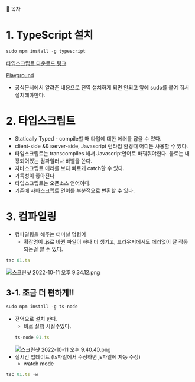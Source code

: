 <aside>
🚀 목차

</aside>

# 1. TypeScript 설치

```jsx
sudo npm install -g typescript
```

[타입스크립트 다운로드 링크](https://www.typescriptlang.org/download)

[Playground](https://www.typescriptlang.org/ko/play?#code/MYewdgzgLgBAtgTwHIEM4FMBc0BOBLMAcxgF4YByOFAD3IChFUNSKArFYAa3qA)

- 공식문서에서 알려준 내용으로 전역 설치하게 되면 안되고 앞에 sudo를 붙여 줘서 설치해야한다.

# 2. 타입스크립트

- Statically Typed - compile할 때 타입에 대한 에러를 잡을 수 있다.
- client-side && server-side, Javascript 런타임 환경때 어디든 사용할 수 있다.
- 타임스크립트는 transcompiles 해서 Javascript언어로 바꿔줘야한다. 툴로는 내장되어있는 컴파일러나 바벨을 쓴다.
- 자바스크립트 에러를 보다 빠르게 catch할 수 있다.
- 가독성이 좋아진다
- 타입스크립트는 오픈소스 언어이다.
- 기존에 자바스크립트 언어를 부분적으로 변환할 수 있다.

# 3. 컴파일링

- 컴파일링을 해주는 터미널 명령어
  - 확장명이 .js로 바뀐 파일이 하나 더 생기고, 브라우저에서도 에러없이 잘 작동 되는걸 알 수 있다.

```jsx
tsc 01.ts
```

![스크린샷 2022-10-11 오후 9.34.12.png](https://s3-us-west-2.amazonaws.com/secure.notion-static.com/67d5cf84-aa10-416e-a192-724729891a64/%E1%84%89%E1%85%B3%E1%84%8F%E1%85%B3%E1%84%85%E1%85%B5%E1%86%AB%E1%84%89%E1%85%A3%E1%86%BA_2022-10-11_%E1%84%8B%E1%85%A9%E1%84%92%E1%85%AE_9.34.12.png)

## 3-1. 조금 더 편하게!!

```jsx
sudo npm install -g ts-node
```

- 전역으로 설치 한다.
  - 바로 실행 시킬수있다.
  ```jsx
  ts-node 01.ts
  ```
  ![스크린샷 2022-10-11 오후 9.40.40.png](https://s3-us-west-2.amazonaws.com/secure.notion-static.com/ffd2cc92-18ff-4c06-9566-0413b34bc194/%E1%84%89%E1%85%B3%E1%84%8F%E1%85%B3%E1%84%85%E1%85%B5%E1%86%AB%E1%84%89%E1%85%A3%E1%86%BA_2022-10-11_%E1%84%8B%E1%85%A9%E1%84%92%E1%85%AE_9.40.40.png)
- 실시간 업데이트 (ts파일에서 수정하면 js파일에 자동 수정)
  - watch mode

```jsx
tsc 01.ts -w
```
